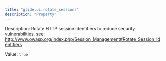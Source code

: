 ```yaml
---
title: "glide.ui.rotate_sessions"
description: "Property"
---
```


Description: Rotate HTTP session identifiers to reduce security vulnerabilities. see: http://www.owasp.org/index.php/Session_Management#Rotate_Session_Identifiers

Value: `true`